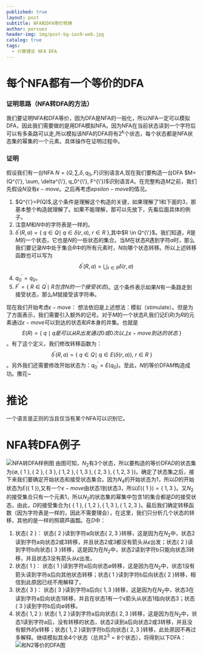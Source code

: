 ```yaml
---
published: true
layout: post
subtitle: NFA和DFA等价转换
author: persuez
header-img: img/post-bg-ios9-web.jpg
catalog: true
tags:
  - 计算理论 NFA DFA
---
```

# 每个NFA都有一个等价的DFA

### 证明思路（NFA转DFA的方法）
我们要证明NFA和DFA等价，因为DFA是NFA的一般化，所以NFA一定可以模拟DFA，因此我们需要做的是用DFA模拟NFA。因为NFA在当前状态读到一个字符后可以有多条路可以走,所以模拟该NFA的DFA将有$2^k$个状态，每个状态都是NFA状态集的幂集的一个元素。具体操作在证明过程中。

### 证明
假设我们有一台NFA $N=(Q, \sum, \delta, q_0, F)$识别语言$A$,现在我们要构造一台DFA $M=(Q^{\'}, \sum, \delta^{\'}, q_0^{\'}, F^{\'})$识别语言$A$。在完整构造$M$之前，我们先假设$N$没有$\epsilon-move$。之后再考虑$epsilon-move$的情况。

1. $Q^{\'}=P(Q)$,这个条件是理解这个构造的关键，如果理解了1和下面的3，那基本整个构造就理解了。如果不能理解，那可以先放下，先看后面具体的例子。
2. 注意$M$和$N$中的字符表是一样的。
3. $\delta^{'}(R, a)=\lbrace\ q \in Q \mid\ q \in \delta(r, a),\ r \in R\ \rbrace$,其中$R \in Q^{\'}$。我们知道，$R$是$M$的一个状态，它也是$N$的一些状态的集合。当$M$在状态$R$遇到字符$a$时，那么我们要记录$N$中处于集合$R$中的所有元素时，$N$向哪个状态转移。所以上述转移函数也可以写为$$\delta^{'}(R, a)=\bigcup_{r \in R}\delta(r, a)$$
4. $q_0^{'}={q_0}$。
5. $F^{'}=\lbrace\ R \in Q^{'} \mid \ R包含N的一个接受状态 \rbrace$。这个条件表示如果$N$有一条路走到接受状态，那么$M$就接受该字符串。

现在我们开始考虑$\epsilon-move$：
想法依旧是上述想法：模拟（stimulate）。但是为了方面表示，我们需要引入额外的记号。对于$M$的一个状态$R$,我们记$E(R)$为$R$的元素通过$\epsilon-move$可以到达的状态和$R$本身的并集。也就是$$E(R)=\lbrace\ q \mid q是可以从R出发通过0或0次以上\epsilon-move到达的状态\ \rbrace$$。有了这个定义，我们修改转移函数为：$$\delta^{'}(R, a)=\lbrace\ q \in Q \mid\ q \in E(\delta(r, a)),\ r \in R\ \rbrace$$。另外我们还需要修改开始状态为：$q_0^{'}=E({q_0})$。至此，$N$的等价DFA$M$构造成功。撒花~

# 推论
一个语言是正则的当且仅当有某个NFA可以识别它。

# NFA转DFA例子
![NFA转DFA样例图](https://ws1.sinaimg.cn/large/006aPatNgy1fs3k2dq0h8j30ae09kt8w.jpg)
由图可知，$N_2$有3个状态，所以要构造的等价DFA$D$的状态集为$\lbrace \emptyset, \lbrace\ 1\ \rbrace, \lbrace\ 2\ \rbrace, \lbrace\ 3\ \rbrace, \lbrace\ 1, 2\ \rbrace, \lbrace\ 1, 3\ \rbrace, \lbrace\ 2, 3\ \rbrace, \lbrace\ 1, 2, 3\ \rbrace \rbrace$。确定了状态集之后，接下来我们要确定开始状态和接受状态集合。因为$N_4$的开始状态为1，所以$D$的开始状态为$E(\lbrace\ 1\ \rbrace)$,又有一个$\epsilon-move$由状态1到状态3，所以$E(\lbrace\ 1\ \rbrace)=\lbrace\ 1, 3\ \rbrace$。又$N_2$的接受集合只有一个元素1，所以$N_2$的状态集的幂集中包含1的集合都是$D$的接受状态，由此，$D$的接受集合为$\lbrace\ \lbrace\ 1\ \rbrace, \lbrace\ 1, 2\ \rbrace, \lbrace\ 1, 3\ \rbrace, \lbrace\ 1, 2, 3\ \rbrace$。最后我们确定转移函数（因为字符表是一样的，因此不需要理会），在这里，我们只分析几个状态的转移，其他的是一样的照葫芦画瓢。在$D$中：
1. 状态$\lbrace\ 2\ \rbrace$： 状态$\lbrace\ 2\ \rbrace$读到字符a向状态$\lbrace\ 2, 3\ \rbrace$转移，这是因为在$N_2$中，状态2读到字符a向状态2或3转移，并且状态2或3都没有箭头从$\epsilon$出发；状态$\lbrace\ 2\ \rbrace$读到字符b向状态$\lbrace\ 3\ \rbrace$转移，这是因为在$N_2$中，状态2读到字符b只能向状态3转移，并且状态3没有箭头从$\epsilon$出发。
2. 状态$\lbrace\ 1\ \rbrace$： 状态$\lbrace\ 1\ \rbrace$读到字符a后向状态$\emptyset$转移，这是因为在$N_2$中，状态1没有箭头读到字符a后向其他状态转移；状态$\lbrace\ 1\ \rbrace$读到字符b后向状态$\lbrace\ 2\ \rbrace$转移，相信到此原因已经不用解释了。
3. 状态$\lbrace\ 3\ \rbrace$： 状态$\lbrace\ 3\ \rbrace$读到字符a后向$\lbrace\ 1, 3\ \rbrace$转移，这是因为在$N_2$中，状态3在读到字符a后向状态1转移，并且在状态1有一个$\epsilon$箭头从状态1指向状态3；状态$\lbrace\ 3\ \rbrace$读到字符b后向$\emptyset$转移。
4. 状态$\lbrace\ 1, 2\ \rbrace$: 状态$\lbrace\ 1, 2\ \rbrace$读到字符a后向状态$\lbrace\ 2, 3\ \rbrace$转移，这是因为在$N_2$中，状态1读到字符a后，没有转移的状态，状态2读到a后向状态2或3转移，并且没有额外的$\epsilon$转移；状态$\lbrace\ 1, 2\ \rbrace$读到字符b后向状态$\lbrace\ 2, 3\ \rbrace$转移，此处原因不再过多解释。继续模拟其余4个状态（总共$2^3=8$个状态），将得到以下DFA：
![和N<sub>2</sub>等价的DFA图](https://ws1.sinaimg.cn/large/006aPatNgy1fs3op30eemj30l508vmxt.jpg)
